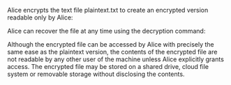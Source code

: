 
Alice encrypts the text file plaintext.txt to create an encrypted version
readable only by Alice:


Alice can recover the file at any time using the decryption command:


Although the encrypted file can be accessed by Alice with precisely the same ease as the plaintext
version, the contents of the encrypted file are not readable by any other user of the machine unless 
Alice explicitly grants access. The encrypted file may be stored on a shared drive, cloud file system
or removable storage without disclosing the contents.

